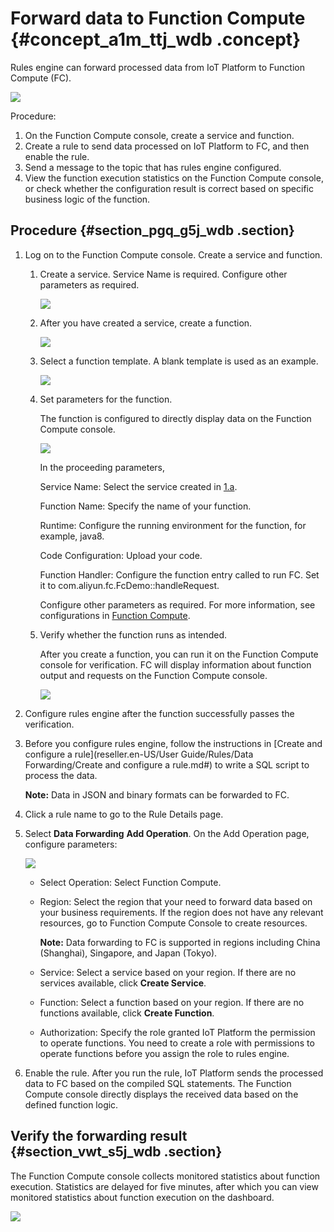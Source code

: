 # Forward data to Function Compute {#concept_a1m_ttj_wdb .concept}

Rules engine can forward processed data from IoT Platform to Function Compute \(FC\).

![](http://static-aliyun-doc.oss-cn-hangzhou.aliyuncs.com/assets/img/7550/15550623653033_en-US.png)

Procedure:

1.  On the Function Compute console, create a service and function.
2.  Create a rule to send data processed on IoT Platform to FC, and then enable the rule.
3.  Send a message to the topic that has rules engine configured.
4.  View the function execution statistics on the Function Compute console, or check whether the configuration result is correct based on specific business logic of the function.

## Procedure {#section_pgq_g5j_wdb .section}

1.  Log on to the Function Compute console. Create a service and function.
    1.  Create a service. Service Name is required. Configure other parameters as required.

        ![](http://static-aliyun-doc.oss-cn-hangzhou.aliyuncs.com/assets/img/7550/15550623653039_en-US.png)

    2.  After you have created a service, create a function.

        ![](http://static-aliyun-doc.oss-cn-hangzhou.aliyuncs.com/assets/img/7550/15550623653036_en-US.png)

    3.  Select a function template. A blank template is used as an example.

        ![](http://static-aliyun-doc.oss-cn-hangzhou.aliyuncs.com/assets/img/7550/15550623653037_en-US.png)

    4.  Set parameters for the function.

        The function is configured to directly display data on the Function Compute console.

        ![](http://static-aliyun-doc.oss-cn-hangzhou.aliyuncs.com/assets/img/7550/15550623663038_en-US.png)

        In the proceeding parameters,

        Service Name: Select the service created in [1.a](#step2).

        Function Name: Specify the name of your function.

        Runtime: Configure the running environment for the function, for example, java8.

        Code Configuration: Upload your code.

        Function Handler: Configure the function entry called to run FC. Set it to com.aliyun.fc.FcDemo::handleRequest.

        Configure other parameters as required. For more information, see configurations in [Function Compute](https://partners-intl.aliyun.com/help/product/50980.htm).

    5.  Verify whether the function runs as intended.

        After you create a function, you can run it on the Function Compute console for verification. FC will display information about function output and requests on the Function Compute console.

        ![](http://static-aliyun-doc.oss-cn-hangzhou.aliyuncs.com/assets/img/7550/15550623663040_en-US.png)

2.  Configure rules engine after the function successfully passes the verification.
3.  Before you configure rules engine, follow the instructions in [Create and configure a rule](reseller.en-US/User Guide/Rules/Data Forwarding/Create and configure a rule.md#) to write a SQL script to process the data.

    **Note:** Data in JSON and binary formats can be forwarded to FC.

4.  Click a rule name to go to the Rule Details page.
5.  Select **Data Forwarding** **Add Operation**. On the Add Operation page, configure parameters:

    ![](http://static-aliyun-doc.oss-cn-hangzhou.aliyuncs.com/assets/img/7550/15550623663034_en-US.png)

    -   Select Operation: Select Function Compute.
    -   Region: Select the region that your need to forward data based on your business requirements. If the region does not have any relevant resources, go to Function Compute Console to create resources.

        **Note:** Data forwarding to FC is supported in regions including China \(Shanghai\), Singapore, and Japan \(Tokyo\).

    -   Service: Select a service based on your region. If there are no services available, click **Create Service**.
    -   Function: Select a function based on your region. If there are no functions available, click **Create Function**.
    -   Authorization: Specify the role granted IoT Platform the permission to operate functions. You need to create a role with permissions to operate functions before you assign the role to rules engine.
6.  Enable the rule. After you run the rule, IoT Platform sends the processed data to FC based on the compiled SQL statements. The Function Compute console directly displays the received data based on the defined function logic.

## Verify the forwarding result {#section_vwt_s5j_wdb .section}

The Function Compute console collects monitored statistics about function execution. Statistics are delayed for five minutes, after which you can view monitored statistics about function execution on the dashboard.

![](http://static-aliyun-doc.oss-cn-hangzhou.aliyuncs.com/assets/img/7550/15550623663035_en-US.png)


